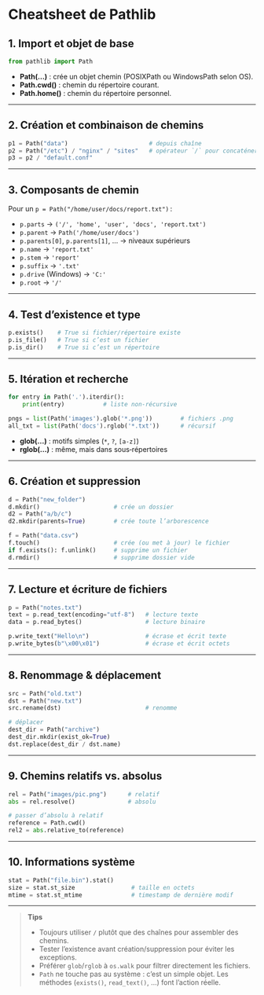 # Cheatsheet de Pathlib

## 1. Import et objet de base

```python
from pathlib import Path
```

* **Path(…)** : crée un objet chemin (POSIXPath ou WindowsPath selon OS).
* **Path.cwd()** : chemin du répertoire courant.
* **Path.home()** : chemin du répertoire personnel.

---

## 2. Création et combinaison de chemins

```python
p1 = Path("data")                       # depuis chaîne
p2 = Path("/etc") / "nginx" / "sites"   # opérateur `/` pour concaténer
p3 = p2 / "default.conf"
```

---

## 3. Composants de chemin

Pour un `p = Path("/home/user/docs/report.txt")` :

* `p.parts` → `('/', 'home', 'user', 'docs', 'report.txt')`
* `p.parent` → `Path('/home/user/docs')`
* `p.parents[0]`, `p.parents[1]`, … → niveaux supérieurs
* `p.name` → `'report.txt'`
* `p.stem` → `'report'`
* `p.suffix` → `'.txt'`
* `p.drive` (Windows) → `'C:'`
* `p.root` → `'/'`

---

## 4. Test d’existence et type

```python
p.exists()    # True si fichier/répertoire existe
p.is_file()   # True si c’est un fichier
p.is_dir()    # True si c’est un répertoire
```

---

## 5. Itération et recherche

```python
for entry in Path('.').iterdir():
    print(entry)           # liste non-récursive

pngs = list(Path('images').glob('*.png'))        # fichiers .png
all_txt = list(Path('docs').rglob('*.txt'))      # récursif
```

* **glob(…)** : motifs simples (`*`, `?`, `[a-z]`)
* **rglob(…)** : même, mais dans sous‑répertoires

---

## 6. Création et suppression

```python
d = Path("new_folder")
d.mkdir()                     # crée un dossier
d2 = Path("a/b/c")
d2.mkdir(parents=True)        # crée toute l’arborescence

f = Path("data.csv")
f.touch()                     # crée (ou met à jour) le fichier
if f.exists(): f.unlink()     # supprime un fichier
d.rmdir()                     # supprime dossier vide
```

---

## 7. Lecture et écriture de fichiers

```python
p = Path("notes.txt")
text = p.read_text(encoding="utf-8")   # lecture texte
data = p.read_bytes()                  # lecture binaire

p.write_text("Hello\n")                # écrase et écrit texte
p.write_bytes(b"\x00\x01")             # écrase et écrit octets
```

---

## 8. Renommage & déplacement

```python
src = Path("old.txt")
dst = Path("new.txt")
src.rename(dst)                        # renomme

# déplacer
dest_dir = Path("archive")
dest_dir.mkdir(exist_ok=True)
dst.replace(dest_dir / dst.name)
```

---

## 9. Chemins relatifs vs. absolus

```python
rel = Path("images/pic.png")      # relatif
abs = rel.resolve()               # absolu

# passer d’absolu à relatif
reference = Path.cwd()
rel2 = abs.relative_to(reference)
```

---

## 10. Informations système

```python
stat = Path("file.bin").stat()
size = stat.st_size                # taille en octets
mtime = stat.st_mtime              # timestamp de dernière modif
```

---

> **Tips**
>
> * Toujours utiliser `/` plutôt que des chaînes pour assembler des chemins.
> * Tester l’existence avant création/suppression pour éviter les exceptions.
> * Préférer `glob`/`rglob` à `os.walk` pour filtrer directement les fichiers.
> * `Path` ne touche pas au système : c’est un simple objet. Les méthodes (`exists()`, `read_text()`, …) font l’action réelle.